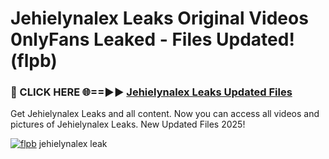 # Jehielynalex Leaks Original Videos 0nlyFans Leaked - Files Updated! (flpb)

<h3>🔴 CLICK HERE 🌐==►► <a href="https://tinyurl.com/3hn5wdd3" rel="nofollow">Jehielynalex Leaks Updated Files</a></h3>

Get Jehielynalex Leaks and all content. Now you can access all videos and pictures of Jehielynalex Leaks. New Updated Files 2025!

[![flpb](https://i.imgur.com/4HnBqBT.gif)](https://tinyurl.com/3hn5wdd3)
jehielynalex leak
